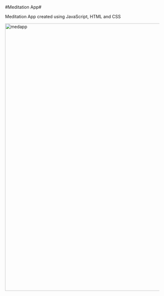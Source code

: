 #Meditation App#

Meditation App created using JavaScript, HTML and CSS

<img width="873" alt="medapp" src="https://user-images.githubusercontent.com/73482293/97766697-8254ff80-1b0f-11eb-9f20-5d6964739190.PNG">
